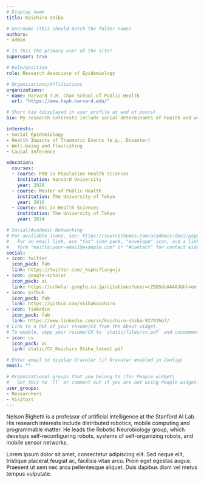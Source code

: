 ```yaml
---
# Display name
title: Koichiro Shiba

# Username (this should match the folder name)
authors:
- admin

# Is this the primary user of the site?
superuser: true

# Role/position
role: Research Associate of Epidemiology

# Organizations/Affiliations
organizations:
- name: Harvard T.H. Chan School of Public Health
  url: "https://www.hsph.harvard.edu/"

# Short bio (displayed in user profile at end of posts)
bio: My research interests include social determinants of health and well-being and causal inference.

interests:
- Social Epidemiology
- Health Impacts of Traumatic Events (e.g., Disaster)
- Well-being and Flourishing
- Causal Inference

education:
  courses:
  - course: PhD in Population Health Sciences
    institution: Harvard University
    year: 2020
  - course: Master of Public Health
    institution: The University of Tokyo
    year: 2016
  - course: BSc in Health Sciences
    institution: The University of Tokyo
    year: 2014

# Social/Academic Networking
# For available icons, see: https://sourcethemes.com/academic/docs/page-builder/#icons
#   For an email link, use "fas" icon pack, "envelope" icon, and a link in the
#   form "mailto:your-email@example.com" or "#contact" for contact widget.
social:
- icon: twitter
  icon_pack: fab
  link: https://twitter.com/_ksphs?lang=ja
- icon: google-scholar
  icon_pack: ai
  link: https://scholar.google.co.jp/citations?user=rZ5DSdoAAAAJ&hl=en
- icon: github
  icon_pack: fab
  link: https://github.com/shibakoichiro
- icon: linkedin
  icon_pack: fab
  link: https://www.linkedin.com/in/koichiro-shiba-92792bb7/
# Link to a PDF of your resume/CV from the About widget.
# To enable, copy your resume/CV to `static/files/cv.pdf` and uncomment the lines below.
- icon: cv
  icon_pack: ai
  link: static/CV_Koichiro Shiba_latest.pdf

# Enter email to display Gravatar (if Gravatar enabled in Config)
email: ""

# Organizational groups that you belong to (for People widget)
#   Set this to `[]` or comment out if you are not using People widget.
user_groups:
- Researchers
- Visitors
---
```


Nelson Bighetti is a professor of artificial intelligence at the Stanford AI Lab. His research interests include distributed robotics, mobile computing and programmable matter. He leads the Robotic Neurobiology group, which develops self-reconfiguring robots, systems of self-organizing robots, and mobile sensor networks.

Lorem ipsum dolor sit amet, consectetur adipiscing elit. Sed neque elit, tristique placerat feugiat ac, facilisis vitae arcu. Proin eget egestas augue. Praesent ut sem nec arcu pellentesque aliquet. Duis dapibus diam vel metus tempus vulputate.
